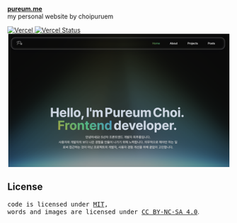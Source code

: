 **[pureum.me](https://www.pureum.site/)**
<br/>
my personal website by choipuruem
<br/>

<div>
<a href="https://vercel.com/choipureum/pureum.me">
<img src="https://img.shields.io/badge/Vercel-000000?style=flat-square&logo=vercel&logoColor=white" alt="Vercel" />
</a>
<a href="https://github.com/choipureum/pureum.me/deployments">
<img src="https://img.shields.io/github/deployments/choipureum/pureum.me/production?label=deployment&logo=vercel&logoColor=white&style=flat-square" alt="Vercel Status" />
</a>
</div>

<div align="center">
  <img src="./public/pureum-main.png" alt="Pureum.me Preview" width="500" />
</div>

## License

<samp>code is licensed under <a href='./LICENSE'>MIT</a>,<br> words and images are licensed under <a href='https://creativecommons.org/licenses/by-nc-sa/4.0/'>CC BY-NC-SA 4.0</a></samp>.
